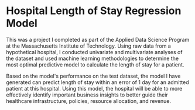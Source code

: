 # Hospital Length of Stay Regression Model

This was a project I completed as part of the Applied Data Science Program at the Massachusetts Institute of Technology. Using raw data from a hypothetical hospital, I conducted univariate and multivariate analyses of the dataset and used machine learning methodologies to determine the most optimal predictive model to calculate the length of stay for a patient. 

Based on the model's performance on the test dataset, the model I have generated can predict length of stay within an error of 1 day for an admitted patient at this hospital. Using this model, the hospital will be able to more effectively identify important business insights to better guide their healthcare infrastructure, policies, resource allocation, and revenue.
